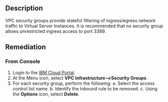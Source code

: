 ## Description

VPC security groups provide stateful filtering of ingress/egress network traffic to Virtual Server Instances. It is recommended that no security group allows unrestricted ingress access to port 3389.

## Remediation

### From Console

1. Login to the [IBM Cloud Portal](https://cloud.ibm.com).
2. At the Menu icon, select **VPC Infrastructure-->Security Groups**.
3. For each security group, perform the following:
    a. Select the access control list name.
    b. Identify the Inbound rule to be removed.
    c. Using the **Options** icon, select **Delete**.
